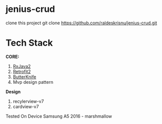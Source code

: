 # jenius-crud

clone this project git clone <https://github.com/raldeskrisnu/jenius-crud.git>

# Tech Stack
**CORE:**

1. [RxJava2](http://reactivex.io/RxJava/javadoc/) 
2. [Retrofit2](https://square.github.io/retrofit/) 
3. [ButterKnife](http://jakewharton.github.io/butterknife/) 
4. Mvp design pattern

**Design**

1. recylerview-v7
2. cardview-v7

Tested On Device
Samsung A5 2016 - marshmallow
